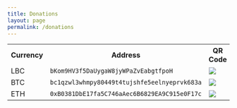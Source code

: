 ```yaml
---
title: Donations
layout: page
permalink: /donations
---
```

<table style="width:100%">

  <tr>
    <th>Currency</th>
    <th>Address</th>
    <th>QR Code</th>
  </tr>

  <tr>
    <td>LBC</td>
    <td><code>bKom9HV3f5DaUygaW8jyWPaZvEabgtfpoH</code></td>
    <td><img src="https://emaleth.dev/assets/images/qr_codes/LBC_QR.png"></td>
  </tr>

  <tr>
    <td>BTC</td>
    <td><code>bc1qzwl3whmpy80449t4tujshfe5eelnyeprvk683a</code></td>
    <td><img src="https://emaleth.dev/assets/images/qr_codes/BTC_QR.png"></td>
  </tr>
  
  <tr>
    <td>ETH</td>
    <td><code>0xB0381DbE17fa5C746aAec6B6829EA9C915e0F17c</code></td>
    <td><img src="https://emaleth.dev/assets/images/qr_codes/ETH_QR.png"></td>
  </tr>

</table> 

